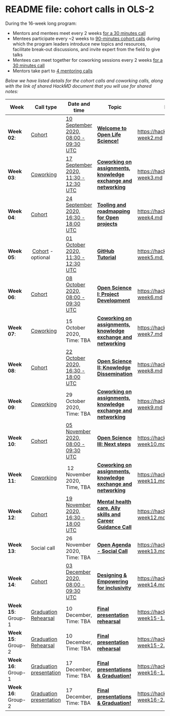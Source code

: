 # README file: cohort calls in OLS-2

During the 16-week long program:

-   Mentors and mentees meet every 2 weeks [for a 30 minutes call](https://openlifesci.org/ols-2#mentor-mentee-calls)
-   Mentees participate every ~2 weeks to [90-minutes cohort calls](https://openlifesci.org/ols-2#cohort-calls) during which the program leaders introduce new topics and resources, facilitate break-out discussions, and invite expert from the field to give talks
-   Mentees can meet together for coworking sessions every 2 weeks [for a 30 minutes call](https://openlifesci.org/ols-2#coworking-calls)
-   Mentors take part to [4 mentoring calls](https://openlifesci.org/ols-2#mentors-calls)

*Below we have listed details for the cohort calls and coworking calls, along with the link of shared HackMD document that you will use for shared notes:*

| Week | Call type | Date and time | Topic | HackMD notes |
| --- | --- | --- | --- | --- |
| **Week 02**: | [Cohort](https://openlifesci.org/ols-2#cohort-calls) | [10 September 2020, 08:00 - 09:30 UTC](https://arewemeetingyet.com/London/2020-09-10/09:00/week-2-cohort-call) | [**Welcome to Open Life Science!**](https://openlifesci.org/ols-2/schedule#week-02) | https://hackmd.io/@openlifesci/ols2-week2.md |
| **Week 03**: | [Coworking](https://openlifesci.org/ols-2#coworking-calls) | [17 September 2020, 11:30 - 12:30 UTC](https://arewemeetingyet.com/London/2020-09-17/12:30/week-3-coworking-call)  | [**Coworking on assignments, knowledge exchange and networking**](https://openlifesci.org/ols-2/schedule#week-03) | https://hackmd.io/@openlifesci/ols2-week3.md |
| **Week 04**: | [Cohort](https://openlifesci.org/ols-2#cohort-calls) | [24 September 2020, 16:30 - 18:00 UTC](https://arewemeetingyet.com/London/2020-09-24/17:30/week-4-cohort-call)  | [**Tooling and roadmapping for Open projects**](https://openlifesci.org/ols-2/schedule#week-04) | https://hackmd.io/@openlifesci/ols2-week4.md |
| **Week 05**: | [Cohort](https://openlifesci.org/ols-2#cohort-calls) - optional | [01 October 2020, 11:30 - 12:30 UTC](https://arewemeetingyet.com/London/2020-10-01/12:30/week-5-cohort-call)   | [**GitHub Tutorial**](https://openlifesci.org/ols-2/schedule#week-05) | https://hackmd.io/@openlifesci/ols2-week5.md  |
| **Week 06**: | [Cohort](https://openlifesci.org/ols-2#cohort-calls) | [08 October 2020, 08:00 - 09:30 UTC](https://arewemeetingyet.com/London/2020-10-08/09:00/week-6-cohort-call) | [**Open Science I: Project Development**](https://openlifesci.org/ols-2/schedule#week-06) | https://hackmd.io/@openlifesci/ols2-week6.md |
| **Week 07**: | [Coworking](https://openlifesci.org/ols-2#coworking-calls) | 15 October 2020, Time: TBA | [**Coworking on assignments, knowledge exchange and networking**](https://openlifesci.org/ols-2/schedule#week-07) | https://hackmd.io/@openlifesci/ols2-week7.md |
| **Week 08**: | [Cohort](https://openlifesci.org/ols-2#cohort-calls) | [22 October 2020, 16:30 - 18:00 UTC](https://arewemeetingyet.com/London/2020-10-22/17:30/week-2-cohort-call) | [**Open Science II: Knowledge Dissemination**](https://openlifesci.org/ols-2/schedule#week-08) | https://hackmd.io/@openlifesci/ols2-week8.md |
| **Week 09**: | [Coworking](https://openlifesci.org/ols-2#coworking-calls) | 29 October 2020, Time: TBA | [**Coworking on assignments, knowledge exchange and networking**](https://openlifesci.org/ols-2/schedule#week-09) | https://hackmd.io/@openlifesci/ols2-week9.md |
| **Week 10**: | [Cohort](https://openlifesci.org/ols-2#cohort-calls) |  [05 November 2020, 08:00 - 09:30 UTC](https://arewemeetingyet.com/London/2020-11-05/09:00/week-10-cohort-call) | [**Open Science III: Next steps**](https://openlifesci.org/ols-2/schedule#week-10) | https://hackmd.io/@openlifesci/ols2-week10.md |
| **Week 11**: | [Coworking](https://openlifesci.org/ols-2#coworking-calls) | 12 November 2020, Time, TBA | [**Coworking on assignments, knowledge exchange and networking**](https://openlifesci.org/ols-2/schedule#week-11) | https://hackmd.io/@openlifesci/ols2-week11.md |
| **Week 12**: | [Cohort](https://openlifesci.org/ols-2#cohort-calls) | [19 November 2020, 16:30 - 18:00 UTC](https://arewemeetingyet.com/London/2020-11-19/17:30/week-12-cohort-call) | [**Mental health care, Ally skills and Career Guidance Call**](https://openlifesci.org/ols-2/schedule#week-12) | https://hackmd.io/@openlifesci/ols2-week12.md |
| **Week 13**: | Social call | 26 November 2020, Time: TBA  | [**Open Agenda - Social Call**](https://openlifesci.org/ols-2/schedule#week-13) | https://hackmd.io/@openlifesci/ols2-week13.md |
| **Week 14**: | [Cohort](https://openlifesci.org/ols-2#cohort-calls) |  [03 December 2020, 08:00 - 09:30 UTC](https://arewemeetingyet.com/London/2020-12-03/09:00/week-14-cohort-call) | [**Designing & Empowering for inclusivity**](https://openlifesci.org/ols-2/schedule#week-14) | https://hackmd.io/@openlifesci/ols2-week14.md |
| **Week 15**: Group-1 | [Graduation Rehearsal](https://openlifesci.org/ols-2#cohort-calls) | 10 December, Time: TBA | [**Final presentation rehearsal**](https://openlifesci.org/ols-2/schedule#week-15) | https://hackmd.io/@openlifesci/ols2-week15-1.md | 
| **Week 15**: Group-2 | [Graduation Rehearsal](https://openlifesci.org/ols-2#cohort-calls) | 10 December, Time: TBA | [**Final presentation rehearsal**](https://openlifesci.org/ols-2/schedule#week-15) | https://hackmd.io/@openlifesci/ols2-week15-2.md |
| **Week 16**: Group-1 | [Graduation presentation](https://openlifesci.org/ols-2#cohort-calls) | 17 December, Time: TBA | [**Final presentations & Graduation!**](https://openlifesci.org/ols-2/schedule#week-16) | https://hackmd.io/@openlifesci/ols2-week16-1.md |
| **Week 16**: Group-2 | [Graduation presentation](https://openlifesci.org/ols-2#cohort-calls) | 17 December, Time: TBA | [**Final presentations & Graduation!**](https://openlifesci.org/ols-2/schedule#week-16) | https://hackmd.io/@openlifesci/ols2-week16-2.md |

